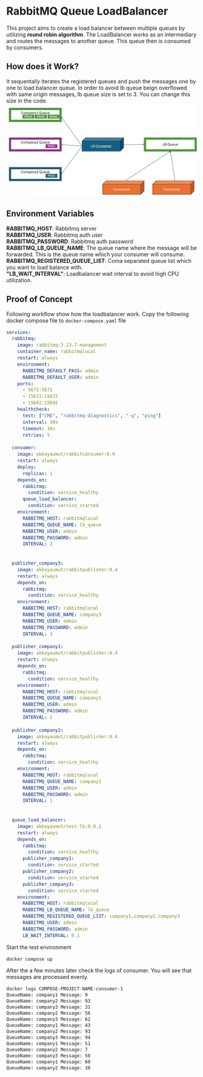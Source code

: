 # RabbitMQ Queue LoadBalancer
This project aims to create a load balancer between multiple queues by utilizing **round robin algorithm**. The LoadBalancer works as an intermediary and routes the messages to another queue. This queue then is consumed by consumers.
## How does it Work?
It sequentally iterates the registered queues and push the messages one by one to load balancer queue. In order to avoid lb queue beign overflowed with same origin messages, lb queue size is set to 3. You can change this size in the code.
![Diagram shows how load balancer works. ](rsc/lb.png)
## Environment Variables
**RABBITMQ_HOST**: Rabbitmq server<br />
**RABBITMQ_USER**: Rabbitmq auth user<br />
**RABBITMQ_PASSWORD**: Rabbitmq auth password<br />
**RABBITMQ_LB_QUEUE_NAME**: The queue name where the message will be forwarded. This is the queue name which your consumer will consume.<br />
**RABBITMQ_REGISTERED_QUEUE_LIST**: Coma separated queue list which you want to load balance with.<br />
**"LB_WAIT_INTERVAL"**: Loadbalancer wait interval to avoid high CPU utilization.
## Proof of Concept
Following workflow show how the loadbalancer work. Copy the following docker compose file to `docker-compose.yaml` file

```yaml
services:
  rabbitmq:
    image: rabbitmq:3.13.7-management
    container_name: rabbitmqlocal
    restart: always
    environment:
      RABBITMQ_DEFAULT_PASS: admin
      RABBITMQ_DEFAULT_USER: admin
    ports:
      - 5672:5672
      - 15672:15672
      - 15692:15692
    healthcheck:
      test: ["CMD", "rabbitmq-diagnostics", "-q", "ping"]
      interval: 30s
      timeout: 10s
      retries: 5
  
  consumer:
    image: akkayaumut/rabbitconsumer:0.9
    restart: always
    deploy:
      replicas: 1
    depends_on:
      rabbitmq:
        condition: service_healthy
      queue_load_balancer:
        condition: service_started
    environment:
      RABBITMQ_HOST: rabbitmqlocal
      RABBITMQ_QUEUE_NAME: lb_queue
      RABBITMQ_USER: admin
      RABBITMQ_PASSWORD: admin
      INTERVAL: 2


  publisher_company3:
    image: akkayaumut/rabbitpublisher:0.4
    restart: always
    depends_on:
      rabbitmq:
        condition: service_healthy
    environment:
      RABBITMQ_HOST: rabbitmqlocal
      RABBITMQ_QUEUE_NAME: company3
      RABBITMQ_USER: admin
      RABBITMQ_PASSWORD: admin
      INTERVAL: 3
  
  publisher_company1:
    image: akkayaumut/rabbitpublisher:0.4
    restart: always
    depends_on:
      rabbitmq:
        condition: service_healthy
    environment:
      RABBITMQ_HOST: rabbitmqlocal
      RABBITMQ_QUEUE_NAME: company1
      RABBITMQ_USER: admin
      RABBITMQ_PASSWORD: admin
      INTERVAL: 2
  
  publisher_company2:
    image: akkayaumut/rabbitpublisher:0.4
    restart: always
    depends_on:
      rabbitmq:
        condition: service_healthy
    environment:
      RABBITMQ_HOST: rabbitmqlocal
      RABBITMQ_QUEUE_NAME: company2
      RABBITMQ_USER: admin
      RABBITMQ_PASSWORD: admin
      INTERVAL: 1
      
  
  queue_load_balancer:
    image: akkayaumut/test-lb:0.0.1
    restart: always
    depends_on:
      rabbitmq:
        condition: service_healthy
      publisher_company1:
        condition: service_started
      publisher_company2:
        condition: service_started
      publisher_company3:
        condition: service_started
    environment:
      RABBITMQ_HOST: rabbitmqlocal
      RABBITMQ_LB_QUEUE_NAME: lb_queue
      RABBITMQ_REGISTERED_QUEUE_LIST: company1,company2,company3
      RABBITMQ_USER: admin
      RABBITMQ_PASSWORD: admin
      LB_WAIT_INTERVAL: 0.1
  ```

  Start the test environment

```
docker compose up
```
After the a few minutes later check the logs of consumer. You will see that messages are processed evenly.
```
docker logs COMPOSE-PROJECT-NAME-consumer-1
QueueName: company1 Message: 9
QueueName: company2 Message: 93
QueueName: company3 Message: 31
QueueName: company2 Message: 56
QueueName: company3 Message: 62
QueueName: company1 Message: 43
QueueName: company2 Message: 93
QueueName: company3 Message: 94
QueueName: company1 Message: 51
QueueName: company2 Message: 7
QueueName: company3 Message: 50
QueueName: company1 Message: 60
QueueName: company2 Message: 38
```